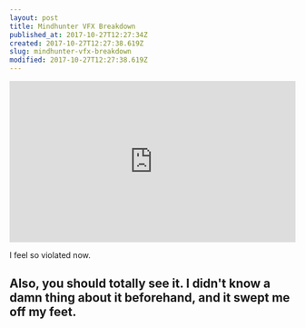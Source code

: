 ```yaml
---
layout: post
title: Mindhunter VFX Breakdown
published_at: 2017-10-27T12:27:34Z
created: 2017-10-27T12:27:38.619Z
slug: mindhunter-vfx-breakdown
modified: 2017-10-27T12:27:38.619Z
---
```

<div style="padding:56.25% 0 0 0;position:relative;"><iframe src="https://player.vimeo.com/video/239193453?color=ffffff&title=0&byline=0&portrait=0" style="position:absolute;top:0;left:0;width:100%;height:100%;" frameborder="0" allow="autoplay; fullscreen" allowfullscreen></iframe></div><script src="https://player.vimeo.com/api/player.js"></script>

I feel so violated now.

Also, you should totally see it. I didn't know a damn thing about it beforehand, and it swept me off my feet.
---
